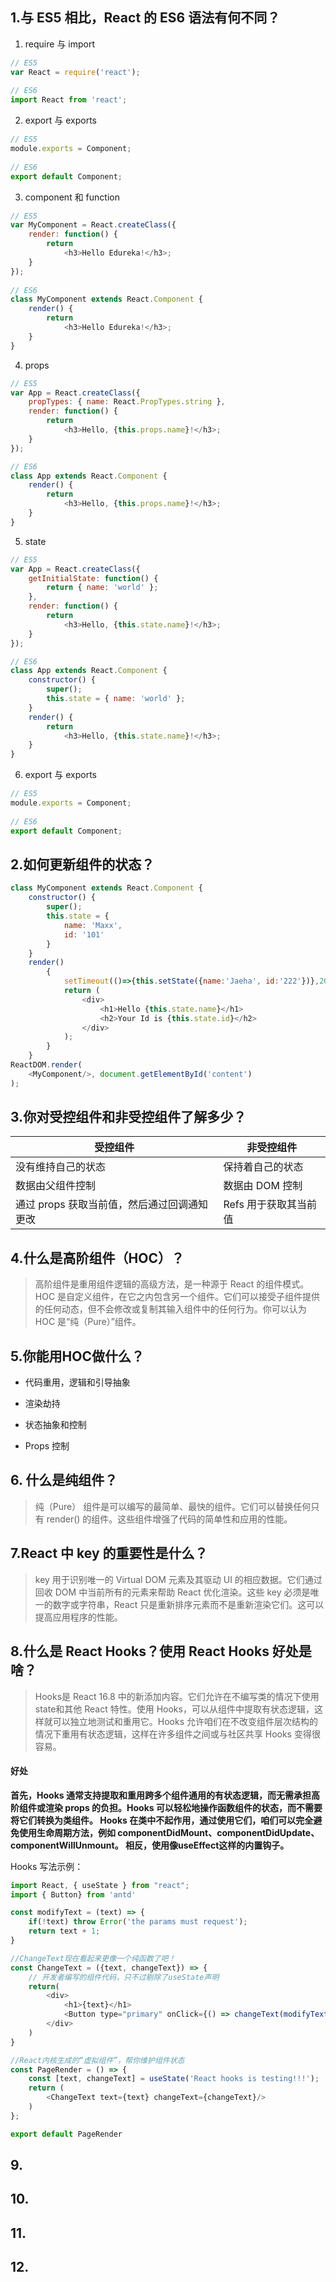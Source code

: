 ## 1.与 ES5 相比，React 的 ES6 语法有何不同？

1. require 与 import

```javascript
// ES5
var React = require('react');
 
// ES6
import React from 'react';
```

2. export 与 exports

```javascript
// ES5
module.exports = Component;
 
// ES6
export default Component;
```

3. component 和 function

```javascript
// ES5
var MyComponent = React.createClass({
    render: function() {
        return
            <h3>Hello Edureka!</h3>;
    }
});
 
// ES6
class MyComponent extends React.Component {
    render() {
        return
            <h3>Hello Edureka!</h3>;
    }
}
```

4. props

```javascript
// ES5
var App = React.createClass({
    propTypes: { name: React.PropTypes.string },
    render: function() {
        return
            <h3>Hello, {this.props.name}!</h3>;
    }
});

// ES6
class App extends React.Component {
    render() {
        return
            <h3>Hello, {this.props.name}!</h3>;
    }
}
```

5. state

```javascript
// ES5
var App = React.createClass({
    getInitialState: function() {
        return { name: 'world' };
    },
    render: function() {
        return
            <h3>Hello, {this.state.name}!</h3>;
    }
});

// ES6
class App extends React.Component {
    constructor() {
        super();
        this.state = { name: 'world' };
    }
    render() {
        return
            <h3>Hello, {this.state.name}!</h3>;
    }
}
```

6. export 与 exports

```javascript
// ES5
module.exports = Component;
 
// ES6
export default Component;
```

## 2.如何更新组件的状态？

```js
class MyComponent extends React.Component {
    constructor() {
        super();
        this.state = {
            name: 'Maxx',
            id: '101'
        }
    }
    render()
        {
            setTimeout(()=>{this.setState({name:'Jaeha', id:'222'})},2000)
            return (              
                <div>
                    <h1>Hello {this.state.name}</h1>
                    <h2>Your Id is {this.state.id}</h2>
                </div>
            );
        }
    }
ReactDOM.render(
    <MyComponent/>, document.getElementById('content')
);
```

## 3.你对受控组件和非受控组件了解多少？

|  受控组件   | 非受控组件  |
|  ----  | ----  |
| 没有维持自己的状态  | 保持着自己的状态 |
| 数据由父组件控制  | 数据由 DOM 控制 |
| 通过 props 获取当前值，然后通过回调通知更改  | Refs 用于获取其当前值 |

## 4.什么是高阶组件（HOC）？

> 高阶组件是重用组件逻辑的高级方法，是一种源于 React 的组件模式。 HOC 是自定义组件，在它之内包含另一个组件。它们可以接受子组件提供的任何动态，但不会修改或复制其输入组件中的任何行为。你可以认为 HOC 是“纯（Pure）”组件。

## 5.你能用HOC做什么？

* 代码重用，逻辑和引导抽象

* 渲染劫持

* 状态抽象和控制

* Props 控制

## 6. 什么是纯组件？

> 纯（Pure） 组件是可以编写的最简单、最快的组件。它们可以替换任何只有 render() 的组件。这些组件增强了代码的简单性和应用的性能。

## 7.React 中 key 的重要性是什么？

> key 用于识别唯一的 Virtual DOM 元素及其驱动 UI 的相应数据。它们通过回收 DOM 中当前所有的元素来帮助 React 优化渲染。这些 key 必须是唯一的数字或字符串，React 只是重新排序元素而不是重新渲染它们。这可以提高应用程序的性能。

## 8.什么是 React Hooks？使用 React Hooks 好处是啥？

> Hooks是 React 16.8 中的新添加内容。它们允许在不编写类的情况下使用state和其他 React 特性。使用 Hooks，可以从组件中提取有状态逻辑，这样就可以独立地测试和重用它。Hooks 允许咱们在不改变组件层次结构的情况下重用有状态逻辑，这样在许多组件之间或与社区共享 Hooks 变得很容易。

#### 好处

**首先，Hooks 通常支持提取和重用跨多个组件通用的有状态逻辑，而无需承担高阶组件或渲染 props 的负担。Hooks 可以轻松地操作函数组件的状态，而不需要将它们转换为类组件。
Hooks 在类中不起作用，通过使用它们，咱们可以完全避免使用生命周期方法，例如 componentDidMount、componentDidUpdate、componentWillUnmount。
相反，使用像useEffect这样的内置钩子。**

Hooks 写法示例：

```javascript
import React, { useState } from "react";
import { Button} from 'antd'

const modifyText = (text) => {
    if(!text) throw Error('the params must request');
    return text + 1;
}

//ChangeText现在看起来更像一个纯函数了吧！
const ChangeText = ({text, changeText}) => {
    // 开发者编写的组件代码，只不过剔除了useState声明
    return(
        <div>
            <h1>{text}</h1>
            <Button type="primary" onClick={() => changeText(modifyText(text))}>Hooks</Button>
        </div>
    )
}

//React内核生成的“虚拟组件”，帮你维护组件状态
const PageRender = () => {
    const [text, changeText] = useState('React hooks is testing!!!');
    return (
        <ChangeText text={text} changeText={changeText}/>
    )
};

export default PageRender
```

## 9.

## 10.

## 11.

## 12.